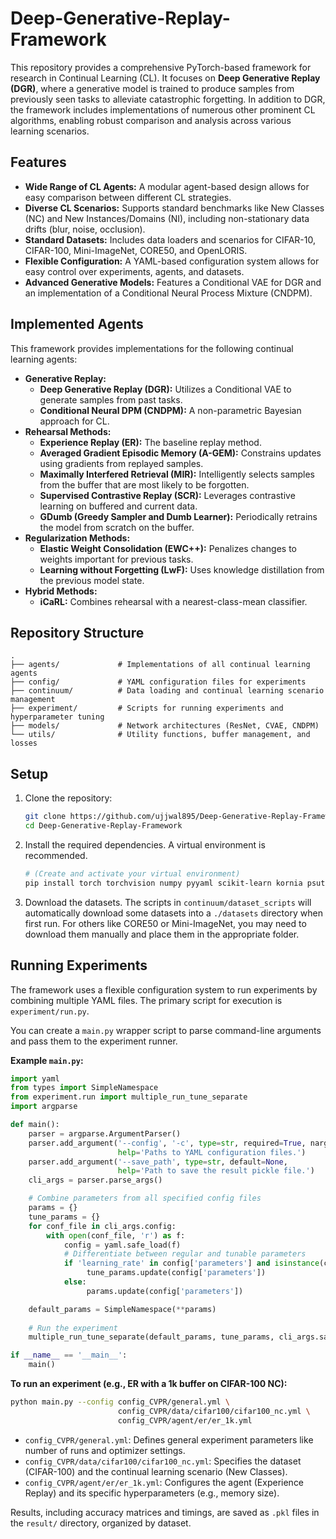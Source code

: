 # Deep-Generative-Replay-Framework

This repository provides a comprehensive PyTorch-based framework for research in Continual Learning (CL). It focuses on **Deep Generative Replay (DGR)**, where a generative model is trained to produce samples from previously seen tasks to alleviate catastrophic forgetting. In addition to DGR, the framework includes implementations of numerous other prominent CL algorithms, enabling robust comparison and analysis across various learning scenarios.

## Features

*   **Wide Range of CL Agents:** A modular agent-based design allows for easy comparison between different CL strategies.
*   **Diverse CL Scenarios:** Supports standard benchmarks like New Classes (NC) and New Instances/Domains (NI), including non-stationary data drifts (blur, noise, occlusion).
*   **Standard Datasets:** Includes data loaders and scenarios for CIFAR-10, CIFAR-100, Mini-ImageNet, CORE50, and OpenLORIS.
*   **Flexible Configuration:** A YAML-based configuration system allows for easy control over experiments, agents, and datasets.
*   **Advanced Generative Models:** Features a Conditional VAE for DGR and an implementation of a Conditional Neural Process Mixture (CNDPM).

## Implemented Agents

This framework provides implementations for the following continual learning agents:

-   **Generative Replay:**
    -   **Deep Generative Replay (DGR):** Utilizes a Conditional VAE to generate samples from past tasks.
    -   **Conditional Neural DPM (CNDPM):** A non-parametric Bayesian approach for CL.
-   **Rehearsal Methods:**
    -   **Experience Replay (ER):** The baseline replay method.
    -   **Averaged Gradient Episodic Memory (A-GEM):** Constrains updates using gradients from replayed samples.
    -   **Maximally Interfered Retrieval (MIR):** Intelligently selects samples from the buffer that are most likely to be forgotten.
    -   **Supervised Contrastive Replay (SCR):** Leverages contrastive learning on buffered and current data.
    -   **GDumb (Greedy Sampler and Dumb Learner):** Periodically retrains the model from scratch on the buffer.
-   **Regularization Methods:**
    -   **Elastic Weight Consolidation (EWC++):** Penalizes changes to weights important for previous tasks.
    -   **Learning without Forgetting (LwF):** Uses knowledge distillation from the previous model state.
-   **Hybrid Methods:**
    -   **iCaRL:** Combines rehearsal with a nearest-class-mean classifier.

## Repository Structure

```
.
├── agents/             # Implementations of all continual learning agents
├── config/             # YAML configuration files for experiments
├── continuum/          # Data loading and continual learning scenario management
├── experiment/         # Scripts for running experiments and hyperparameter tuning
├── models/             # Network architectures (ResNet, CVAE, CNDPM)
└── utils/              # Utility functions, buffer management, and losses
```

## Setup

1.  Clone the repository:
    ```bash
    git clone https://github.com/ujjwal895/Deep-Generative-Replay-Framework.git
    cd Deep-Generative-Replay-Framework
    ```
2.  Install the required dependencies. A virtual environment is recommended.
    ```bash
    # (Create and activate your virtual environment)
    pip install torch torchvision numpy pyyaml scikit-learn kornia psutil
    ```
3.  Download the datasets. The scripts in `continuum/dataset_scripts` will automatically download some datasets into a `./datasets` directory when first run. For others like CORE50 or Mini-ImageNet, you may need to download them manually and place them in the appropriate folder.

## Running Experiments

The framework uses a flexible configuration system to run experiments by combining multiple YAML files. The primary script for execution is `experiment/run.py`.

You can create a `main.py` wrapper script to parse command-line arguments and pass them to the experiment runner.

**Example `main.py`:**

```python
import yaml
from types import SimpleNamespace
from experiment.run import multiple_run_tune_separate
import argparse

def main():
    parser = argparse.ArgumentParser()
    parser.add_argument('--config', '-c', type=str, required=True, nargs='+', 
                        help='Paths to YAML configuration files.')
    parser.add_argument('--save_path', type=str, default=None,
                        help='Path to save the result pickle file.')
    cli_args = parser.parse_args()

    # Combine parameters from all specified config files
    params = {}
    tune_params = {}
    for conf_file in cli_args.config:
        with open(conf_file, 'r') as f:
            config = yaml.safe_load(f)
            # Differentiate between regular and tunable parameters
            if 'learning_rate' in config['parameters'] and isinstance(config['parameters']['learning_rate'], list):
                 tune_params.update(config['parameters'])
            else:
                 params.update(config['parameters'])

    default_params = SimpleNamespace(**params)
    
    # Run the experiment
    multiple_run_tune_separate(default_params, tune_params, cli_args.save_path)

if __name__ == '__main__':
    main()
```

**To run an experiment (e.g., ER with a 1k buffer on CIFAR-100 NC):**

```bash
python main.py --config config_CVPR/general.yml \
                        config_CVPR/data/cifar100/cifar100_nc.yml \
                        config_CVPR/agent/er/er_1k.yml
```

-   `config_CVPR/general.yml`: Defines general experiment parameters like number of runs and optimizer settings.
-   `config_CVPR/data/cifar100/cifar100_nc.yml`: Specifies the dataset (CIFAR-100) and the continual learning scenario (New Classes).
-   `config_CVPR/agent/er/er_1k.yml`: Configures the agent (Experience Replay) and its specific hyperparameters (e.g., memory size).

Results, including accuracy matrices and timings, are saved as `.pkl` files in the `result/` directory, organized by dataset.
